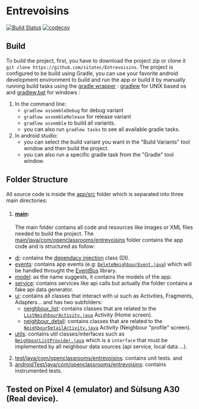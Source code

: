 # Entrevoisins
[![Build Status](https://travis-ci.com/sitatec/Entrevoisins.svg?branch=master)](https://travis-ci.com/sitatec/Entrevoisins) [![codecov](https://codecov.io/gh/sitatec/Entrevoisins/branch/master/graph/badge.svg?token=EP5SOZ08Y8)](https://codecov.io/gh/sitatec/Entrevoisins)

## Build
To build the project, first, you have to download the project zip or clone it `git clone https://github.com/sitatec/Entrevoisins`. The project is configured to be build using Gradle, you can use your favorite
android development environment to build and run the app or build it by manually running build tasks using the [gradle wrapper](https://docs.gradle.org/current/userguide/gradle_wrapper.html) : [gradlew](https://github.com/sitatec/Entrevoisins/blob/master/gradlew) for UNIX based os and [gradlew.bat](https://github.com/sitatec/Entrevoisins/blob/master/gradlew.bat) for windows :
1. In the command line:
    - `gradlew assembleDebug` for debug variant
    - `gradlew assembleRelease` for release variant
    - `gradlew assemble` to build all variants.
    - you can also run `gradlew tasks` to see all available gradle tasks.
2. In android studio:
    - you can select the build variant you want in the "Build Variants" tool window and then build the project.
    - you can also run a specific gradle task from the "Gradle" tool window.

## Folder Structure
All source code is inside the [app/src](https://github.com/sitatec/Entrevoisins/tree/master/app/src/) folder which is separated into three main directories:
1. #### [main](https://github.com/sitatec/Entrevoisins/tree/master/app/src/main):
   The main folder contains all code and resources like images or XML files needed to build the project.
  The [main/java/com/openclassrooms/entrevoisins](https://github.com/sitatec/Entrevoisins/tree/master/app/src/main/java/com/openclassrooms/entrevoisins) folder contains the app code and is structured as follow:
  - [di](https://github.com/sitatec/Entrevoisins/tree/master/app/src/main/java/com/openclassrooms/entrevoisins/di): contains the [dependacy injection](https://en.wikipedia.org/wiki/Dependency_injection) class (DI).
  - [events](https://github.com/sitatec/Entrevoisins/tree/master/app/src/main/java/com/openclassrooms/entrevoisins/events): contains app events (e.g: [`DeleteNeighbourEvent.java`](https://github.com/sitatec/Entrevoisins/blob/master/app/src/main/java/com/openclassrooms/entrevoisins/events/DeleteNeighbourEvent.java))  which will be handled throught the [EventBus](https://github.com/greenrobot/EventBus) library.
  - [model](https://github.com/sitatec/Entrevoisins/tree/master/app/src/main/java/com/openclassrooms/entrevoisins/model): as the name suggests, it contains the models of the app.
  - [service](https://github.com/sitatec/Entrevoisins/tree/master/app/src/main/java/com/openclassrooms/entrevoisins/service): contains services like api calls but actually the folder contains a fake api data generator.
  - [ui](https://github.com/sitatec/Entrevoisins/tree/master/app/src/main/java/com/openclassrooms/entrevoisins/ui): contains all classes that interact with ui such as Activities, Fragments, Adapters... and has two subfolders:
    - [neighbour_list](https://github.com/sitatec/Entrevoisins/tree/master/app/src/main/java/com/openclassrooms/entrevoisins/ui/neighbour_list): contains classes that are related to the [`ListNeighbourActivity.java`](https://github.com/sitatec/Entrevoisins/blob/master/app/src/main/java/com/openclassrooms/entrevoisins/ui/neighbour_list/ListNeighbourActivity.java) Activity (Home screen).
    - [neighbour_detail](https://github.com/sitatec/Entrevoisins/tree/master/app/src/main/java/com/openclassrooms/entrevoisins/ui/neighbour_list): contains classes that are related to the [`NeighbourDetailActivity.java`](https://github.com/sitatec/Entrevoisins/blob/master/app/src/main/java/com/openclassrooms/entrevoisins/ui/neighbour_detail/NeighbourDetailActivity.java) Activity (Neighbour "profile" screen).
  - [utils](https://github.com/sitatec/Entrevoisins/tree/master/app/src/main/java/com/openclassrooms/entrevoisins/utils): contains util classes/interfaces such as [`NeighbourListProvider.java`](https://github.com/sitatec/Entrevoisins/blob/master/app/src/main/java/com/openclassrooms/entrevoisins/utils/NeighbourListProvider.java) which is a `interface` that must be implemented by all neighbour data sources (api service, local data ...).
2. [test/java/com/openclassrooms/entrevoisins](https://github.com/sitatec/Entrevoisins/tree/master/app/src/test/java/com/openclassrooms/entrevoisins): contains unit tests. and
3. [androidTest/java/com/openclassrooms/entrevoisins](https://github.com/sitatec/Entrevoisins/tree/master/app/src/androidTest/java/com/openclassrooms/entrevoisins): contains instrumented tests.

## Tested on Pixel 4 (emulator) and Sùlsung A30 (Real device). 